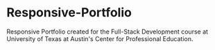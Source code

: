 # Responsive-Portfolio

Responsive Portfolio created for the Full-Stack Development course at University of Texas at Austin's Center for Professional Education.
